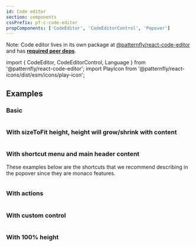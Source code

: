```yaml
---
id: Code editor
section: components
cssPrefix: pf-c-code-editor
propComponents: ['CodeEditor', 'CodeEditorControl', 'Popover']
---
```


Note: Code editor lives in its own package at [@patternfly/react-code-editor](https://www.npmjs.com/package/@patternfly/react-code-editor) and has [**required peer deps**](https://github.com/patternfly/patternfly-react/blob/main/packages/react-code-editor/package.json).

import { CodeEditor, CodeEditorControl, Language } from '@patternfly/react-code-editor';
import PlayIcon from '@patternfly/react-icons/dist/esm/icons/play-icon';

## Examples

### Basic

```ts file="./CodeEditorBasic.tsx"

```

### With sizeToFit height, height will grow/shrink with content

```ts file="./CodeEditorSizeToFit.tsx"

```

### With shortcut menu and main header content

These examples below are the shortcuts that we recommend describing in the popover since they are monaco features.

```ts file="./CodeEditorShortcutMainHeader.tsx"

```

### With actions

```ts file="./CodeEditorWithActions.tsx"

```

### With custom control

```ts file="CodeEditorCustomControl.tsx"

```

### With 100% height

```ts file="CodeEditorModal.tsx"

```
